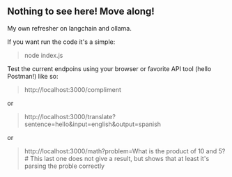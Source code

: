 ## Nothing to see here! Move along!

My own refresher on langchain and ollama.

If you want run the code it's a simple:

> node index.js

Test the current endpoins using your browser or favorite API tool (hello Postman!) like so:

> http://localhost:3000/compliment

or

> http://localhost:3000/translate?sentence=hello&input=english&output=spanish

or

> http://localhost:3000/math?problem=What is the product of 10 and 5? # This last one does not give a result, but shows that at least it's parsing the proble correctly
